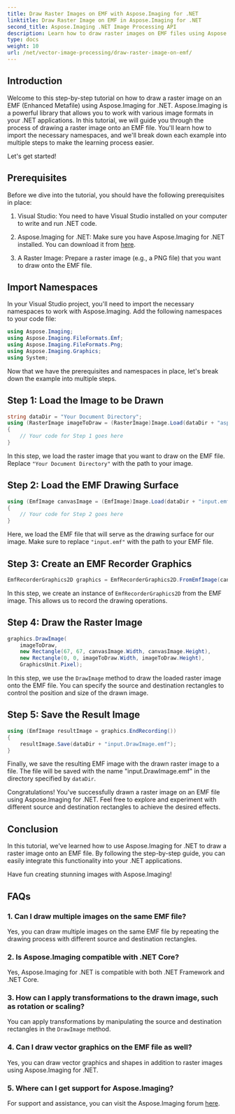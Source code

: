 ```yaml
---
title: Draw Raster Images on EMF with Aspose.Imaging for .NET
linktitle: Draw Raster Image on EMF in Aspose.Imaging for .NET
second_title: Aspose.Imaging .NET Image Processing API
description: Learn how to draw raster images on EMF files using Aspose.Imaging for .NET. Create stunning visuals effortlessly.
type: docs
weight: 10
url: /net/vector-image-processing/draw-raster-image-on-emf/
---
```


## Introduction

Welcome to this step-by-step tutorial on how to draw a raster image on an EMF (Enhanced Metafile) using Aspose.Imaging for .NET. Aspose.Imaging is a powerful library that allows you to work with various image formats in your .NET applications. In this tutorial, we will guide you through the process of drawing a raster image onto an EMF file. You'll learn how to import the necessary namespaces, and we'll break down each example into multiple steps to make the learning process easier.

Let's get started!

## Prerequisites

Before we dive into the tutorial, you should have the following prerequisites in place:

1. Visual Studio: You need to have Visual Studio installed on your computer to write and run .NET code.

2. Aspose.Imaging for .NET: Make sure you have Aspose.Imaging for .NET installed. You can download it from [here](https://releases.aspose.com/imaging/net/).

3. A Raster Image: Prepare a raster image (e.g., a PNG file) that you want to draw onto the EMF file.

## Import Namespaces

In your Visual Studio project, you'll need to import the necessary namespaces to work with Aspose.Imaging. Add the following namespaces to your code file:

```csharp
using Aspose.Imaging;
using Aspose.Imaging.FileFormats.Emf;
using Aspose.Imaging.FileFormats.Png;
using Aspose.Imaging.Graphics;
using System;
```

Now that we have the prerequisites and namespaces in place, let's break down the example into multiple steps.

## Step 1: Load the Image to be Drawn

```csharp
string dataDir = "Your Document Directory";
using (RasterImage imageToDraw = (RasterImage)Image.Load(dataDir + "asposenet_220_src01.png"))
{
    // Your code for Step 1 goes here
}
```

In this step, we load the raster image that you want to draw on the EMF file. Replace `"Your Document Directory"` with the path to your image.

## Step 2: Load the EMF Drawing Surface

```csharp
using (EmfImage canvasImage = (EmfImage)Image.Load(dataDir + "input.emf"))
{
    // Your code for Step 2 goes here
}
```

Here, we load the EMF file that will serve as the drawing surface for our image. Make sure to replace `"input.emf"` with the path to your EMF file.

## Step 3: Create an EMF Recorder Graphics

```csharp
EmfRecorderGraphics2D graphics = EmfRecorderGraphics2D.FromEmfImage(canvasImage);
```

In this step, we create an instance of `EmfRecorderGraphics2D` from the EMF image. This allows us to record the drawing operations.

## Step 4: Draw the Raster Image

```csharp
graphics.DrawImage(
    imageToDraw,
    new Rectangle(67, 67, canvasImage.Width, canvasImage.Height),
    new Rectangle(0, 0, imageToDraw.Width, imageToDraw.Height),
    GraphicsUnit.Pixel);
```

In this step, we use the `DrawImage` method to draw the loaded raster image onto the EMF file. You can specify the source and destination rectangles to control the position and size of the drawn image.

## Step 5: Save the Result Image

```csharp
using (EmfImage resultImage = graphics.EndRecording())
{
    resultImage.Save(dataDir + "input.DrawImage.emf");
}
```

Finally, we save the resulting EMF image with the drawn raster image to a file. The file will be saved with the name "input.DrawImage.emf" in the directory specified by `dataDir`.

Congratulations! You've successfully drawn a raster image on an EMF file using Aspose.Imaging for .NET. Feel free to explore and experiment with different source and destination rectangles to achieve the desired effects.

## Conclusion

In this tutorial, we've learned how to use Aspose.Imaging for .NET to draw a raster image onto an EMF file. By following the step-by-step guide, you can easily integrate this functionality into your .NET applications.

Have fun creating stunning images with Aspose.Imaging!

## FAQs

### 1. Can I draw multiple images on the same EMF file?

Yes, you can draw multiple images on the same EMF file by repeating the drawing process with different source and destination rectangles.

### 2. Is Aspose.Imaging compatible with .NET Core?

Yes, Aspose.Imaging for .NET is compatible with both .NET Framework and .NET Core.

### 3. How can I apply transformations to the drawn image, such as rotation or scaling?

You can apply transformations by manipulating the source and destination rectangles in the `DrawImage` method.

### 4. Can I draw vector graphics on the EMF file as well?

Yes, you can draw vector graphics and shapes in addition to raster images using Aspose.Imaging for .NET.

### 5. Where can I get support for Aspose.Imaging?

For support and assistance, you can visit the Aspose.Imaging forum [here](https://forum.aspose.com/).

